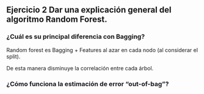 ## Ejercicio 2 Dar una explicación general del algoritmo Random Forest.

### ¿Cuál es su principal diferencia con Bagging?

Random forest es Bagging + Features al azar en cada nodo (al considerar el split).

De esta manera disminuye la correlación entre cada árbol.

### ¿Cómo funciona la estimación de error “out-of-bag”?
